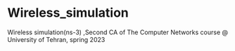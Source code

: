 # Wireless_simulation
Wireless simulation(ns-3) ,Second CA of The Computer Networks course @ University of Tehran, spring 2023
